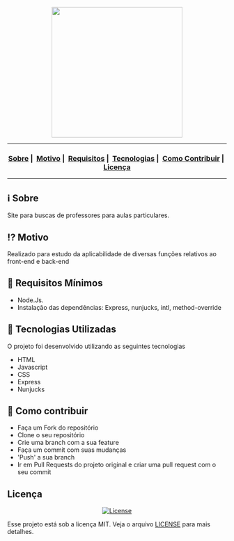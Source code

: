 <p align="center">
  <img src="https://i.ibb.co/PjjqwYc/logo.jpg" width="300" heigth="300">
</p>




___

<h3 align="center">
  <a href="#information_source-sobre">Sobre</a>&nbsp;|&nbsp;
  <a href="#interrobang-motivo">Motivo</a>&nbsp;|&nbsp;
  <a href="#seedling-requisitos-mínimos">Requisitos</a>&nbsp;|&nbsp;
  <a href="#rocket-tecnologias-utilizadas">Tecnologias</a>&nbsp;|&nbsp;
  <a href="#link-como-contribuir">Como Contribuir</a>&nbsp;|&nbsp;
  <a href="#licença">Licença</a>
</h3>

___

## :information_source: Sobre

Site para buscas de professores para aulas particulares.

## :interrobang: Motivo

Realizado para estudo da aplicabilidade de diversas funções relativos ao front-end e back-end

## :seedling: Requisitos Mínimos

- Node.Js. 
- Instalação das dependências: Express, nunjucks, intl, method-override

## :rocket: Tecnologias Utilizadas 

O projeto foi desenvolvido utilizando as seguintes tecnologias

- HTML
- Javascript
- CSS
- Express
- Nunjucks

## :link: Como contribuir 

- Faça um Fork do repositório
- Clone o seu repositório
- Crie uma branch com a sua feature
- Faça um commit com suas mudanças
- 'Push' a sua branch
- Ir em Pull Requests do projeto original e criar uma pull request com o seu commit

## Licença 

<p align="center">
  <a href="LICENSE">
    <img alt="License" src="https://img.shields.io/badge/license-MIT-%23F8952D">
  </a>
</p>

Esse projeto está sob a licença MIT. Veja o arquivo [LICENSE](LICENSE) para mais detalhes.
